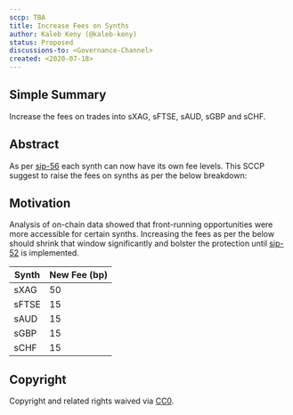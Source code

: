 ```yaml
---
sccp: TBA
title: Increase Fees on Synths
author: Kaleb Keny (@kaleb-keny)
status: Proposed
discussions-to: <Governance-Channel>
created: <2020-07-18>
---
```


## Simple Summary
Increase the fees on trades into sXAG, sFTSE, sAUD, sGBP and sCHF.

## Abstract
<!--A short (~200 word) description of the variable change proposed.-->
As per [sip-56](https://github.com/Synthetixio/SIPs/blob/master/SIPS/sip-56.md) each synth can now have its own fee levels. This SCCP suggest to raise the fees on synths as per the below breakdown:

## Motivation
Analysis of on-chain data showed that front-running opportunities were more accessible for certain synths. Increasing the fees as per the below should shrink that window significantly and bolster the protection until [sip-52](https://sips.synthetix.io/sips/sip-52) is implemented.


| Synth | New Fee (bp) |
|-------|-----------|
| sXAG  | 50        |
| sFTSE | 15        |
| sAUD  | 15        |
| sGBP  | 15        |
| sCHF  | 15        |

## Copyright
Copyright and related rights waived via [CC0](https://creativecommons.org/publicdomain/zero/1.0/).
